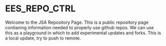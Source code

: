 # EES_REPO_CTRL
Welcome to the JSA Repository Page. This is a public repository page contianing information needed to properly use github repos. We can use this as a playground in which to add experimental updates and forks. 
This is a local update, try to push to remote.